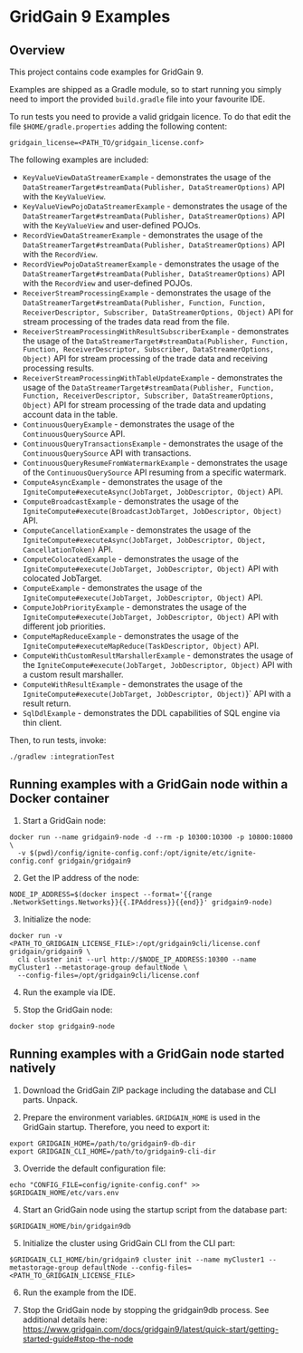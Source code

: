 # GridGain 9 Examples

## Overview

This project contains code examples for GridGain 9.

Examples are shipped as a Gradle module, so to start running you simply need
to import the provided `build.gradle` file into your favourite IDE.

To run tests you need to provide a valid gridgain licence.
To do that edit the file `$HOME/gradle.properties` adding the following content:

```properties
gridgain_license=<PATH_TO/gridgain_license.conf>
```

The following examples are included:
* `KeyValueViewDataStreamerExample` - demonstrates the usage of the `DataStreamerTarget#streamData(Publisher, DataStreamerOptions)` API
  with the `KeyValueView`.
* `KeyValueViewPojoDataStreamerExample` - demonstrates the usage of the `DataStreamerTarget#streamData(Publisher, DataStreamerOptions)` API
  with the `KeyValueView` and user-defined POJOs.
* `RecordViewDataStreamerExample` - demonstrates the usage of the `DataStreamerTarget#streamData(Publisher, DataStreamerOptions)` API
  with the `RecordView`.
* `RecordViewPojoDataStreamerExample` - demonstrates the usage of the `DataStreamerTarget#streamData(Publisher, DataStreamerOptions)` API
  with the `RecordView` and user-defined POJOs.
* `ReceiverStreamProcessingExample` - demonstrates the usage of
  the `DataStreamerTarget#streamData(Publisher, Function, Function, ReceiverDescriptor, Subscriber, DataStreamerOptions, Object)` API
  for stream processing of the trades data read from the file.
* `ReceiverStreamProcessingWithResultSubscriberExample` - demonstrates the usage of
  the `DataStreamerTarget#streamData(Publisher, Function, Function, ReceiverDescriptor, Subscriber, DataStreamerOptions, Object)` API
  for stream processing of the trade data and receiving processing results.
* `ReceiverStreamProcessingWithTableUpdateExample` - demonstrates the usage of
  the `DataStreamerTarget#streamData(Publisher, Function, Function, ReceiverDescriptor, Subscriber, DataStreamerOptions, Object)` API
  for stream processing of the trade data and updating account data in the table.
* `ContinuousQueryExample` - demonstrates the usage of the `ContinuousQuerySource` API.
* `ContinuousQueryTransactionsExample` - demonstrates the usage of the `ContinuousQuerySource` API with transactions.
* `ContinuousQueryResumeFromWatermarkExample` - demonstrates the usage of the `ContinuousQuerySource` API resuming from a specific
  watermark.
* `ComputeAsyncExample` - demonstrates the usage of the `IgniteCompute#executeAsync(JobTarget, JobDescriptor, Object)` API.
* `ComputeBroadcastExample` - demonstrates the usage of the `IgniteCompute#execute(BroadcastJobTarget, JobDescriptor, Object)` API.
* `ComputeCancellationExample` - demonstrates the usage of
  the `IgniteCompute#executeAsync(JobTarget, JobDescriptor, Object, CancellationToken)` API.
* `ComputeColocatedExample` - demonstrates the usage of
  the `IgniteCompute#execute(JobTarget, JobDescriptor, Object)` API with colocated JobTarget.
* `ComputeExample` - demonstrates the usage of the `IgniteCompute#execute(JobTarget, JobDescriptor, Object)` API.
* `ComputeJobPriorityExample` - demonstrates the usage of
  the `IgniteCompute#execute(JobTarget, JobDescriptor, Object)` API with different job priorities.
* `ComputeMapReduceExample` - demonstrates the usage of the `IgniteCompute#executeMapReduce(TaskDescriptor, Object)` API.
* `ComputeWithCustomResultMarshallerExample` - demonstrates the usage of the `IgniteCompute#execute(JobTarget, JobDescriptor, Object)` API
  with a custom result marshaller.
* `ComputeWithResultExample` - demonstrates the usage of the `IgniteCompute#execute(JobTarget, JobDescriptor, Object)`}` API
  with a result return.
* `SqlDdlExample` - demonstrates the DDL capabilities of SQL engine via thin client.

Then, to run tests, invoke:
```shell
./gradlew :integrationTest
```

## Running examples with a GridGain node within a Docker container

1. Start a GridGain node:
```shell
docker run --name gridgain9-node -d --rm -p 10300:10300 -p 10800:10800 \
  -v $(pwd)/config/ignite-config.conf:/opt/ignite/etc/ignite-config.conf gridgain/gridgain9
```

2. Get the IP address of the node:
```shell
NODE_IP_ADDRESS=$(docker inspect --format='{{range .NetworkSettings.Networks}}{{.IPAddress}}{{end}}' gridgain9-node)
```

3. Initialize the node:
```shell
docker run -v <PATH_TO_GRIDGAIN_LICENSE_FILE>:/opt/gridgain9cli/license.conf gridgain/gridgain9 \
  cli cluster init --url http://$NODE_IP_ADDRESS:10300 --name myCluster1 --metastorage-group defaultNode \
  --config-files=/opt/gridgain9cli/license.conf
```
4. Run the example via IDE.

5. Stop the GridGain node:
```shell
docker stop gridgain9-node
```

## Running examples with a GridGain node started natively

1. Download the GridGain ZIP package including the database and CLI parts. Unpack.

2. Prepare the environment variables. `GRIDGAIN_HOME` is used in the GridGain startup. Therefore, you need to export it:
```shell
export GRIDGAIN_HOME=/path/to/gridgain9-db-dir
export GRIDGAIN_CLI_HOME=/path/to/gridgain9-cli-dir
```

3. Override the default configuration file:
```shell
echo "CONFIG_FILE=config/ignite-config.conf" >> $GRIDGAIN_HOME/etc/vars.env
```

4. Start an GridGain node using the startup script from the database part:
```shell
$GRIDGAIN_HOME/bin/gridgain9db
```

5. Initialize the cluster using GridGain CLI from the CLI part:
```shell
$GRIDGAIN_CLI_HOME/bin/gridgain9 cluster init --name myCluster1 --metastorage-group defaultNode --config-files=<PATH_TO_GRIDGAIN_LICENSE_FILE>
```

6. Run the example from the IDE.

7. Stop the GridGain node by stopping the gridgain9db process. 
See additional details here: https://www.gridgain.com/docs/gridgain9/latest/quick-start/getting-started-guide#stop-the-node
